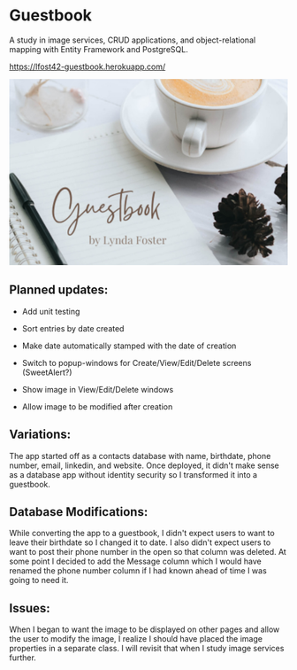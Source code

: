 # Guestbook

A study in image services, CRUD applications, and object-relational mapping with Entity Framework and PostgreSQL.

https://lfost42-guestbook.herokuapp.com/

![My App](./Guestbook/wwwroot/img/app.png)

## Planned updates:

- Add unit testing

- Sort entries by date created

- Make date automatically stamped with the date of creation

- Switch to popup-windows for Create/View/Edit/Delete screens (SweetAlert?)

- Show image in View/Edit/Delete windows

- Allow image to be modified after creation

## Variations:

The app started off as a contacts database with name, birthdate, phone number, email, linkedin, and website. Once deployed, it didn't make sense as a database app without identity security so I transformed it into a guestbook. 

## Database Modifications:

While converting the app to a guestbook, I didn't expect users to want to leave their birthdate so I changed it to date. I also didn't expect users to want to post their phone number in the open so that column was deleted. At some point I decided to add the Message column which I would have renamed the phone number column if I had known ahead of time I was going to need it. 

## Issues:
When I began to want the image to be displayed on other pages and allow the user to modify the image, I realize I should have placed the image properties in a separate class. I will revisit that when I study image services further. 
